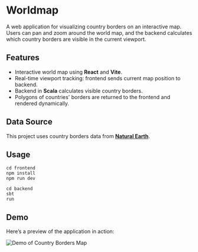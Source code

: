 # Worldmap

A web application for visualizing country borders on an interactive map. Users can pan and zoom around the world map, and the backend calculates which country borders are visible in the current viewport.

## Features

- Interactive world map using **React** and **Vite**.
- Real-time viewport tracking: frontend sends current map position to backend.
- Backend in **Scala** calculates visible country borders.
- Polygons of countries' borders are returned to the frontend and rendered dynamically.

## Data Source

This project uses country borders data from **[Natural Earth](https://www.naturalearthdata.com/)**.  

## Usage

```
cd frontend
npm install
npm run dev
```

```
cd backend
sbt
run
```

## Demo

Here’s a preview of the application in action:

![Demo of Country Borders Map](demo.gif)

